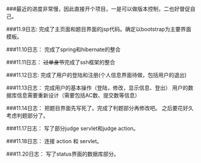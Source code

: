 ###最近的进度非常慢，因此直接开个项目，一是可以做版本控制，二也好督促自己。


###11.9日志:
完成了主页面和题目界面的jsp代码。确定以bootstrap为主要界面模板。

###11.10日志：
完成了spring和hibernate的整合

###11.11日志：
<span> <del>过单身节</del></span>完成了ssh框架的整合

###11.12日志:
完成了用户的登陆和注册(个人信息界面待做，包括用户的退出)

###11.13日志：
完成用户的基本操作（登陆，修改，显示信息、登出）
用户的数据库信息需要重新设计（需要包括AC数、提交数等信息）

###11.14日志：
把题目界面先写死了。完成了判题部分再修改吧。
之后要花好久考虑判题部分了。

###11.17日志：
写了部分judge servlet和judge action。

###11.18日志：
连接 action 和 servlet。

###11.20日志：
写了status界面的数据库部分。